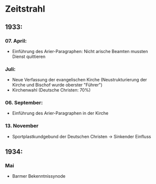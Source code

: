 Zeitstrahl
==========

1933:
-----

### 07. April:

-   Einführung des Arier-Paragraphen: Nicht arische Beamten mussten
    Dienst quittieren

### Juli:

-   Neue Verfassung der evangelischen Kirche (Neustrukturierung der
    Kirche und Bischof wurde oberster "Führer")
-   Kirchenwahl (Deutsche Christen: 70%)

### 06. September:

-   Einführung des Arier-Paragraphen in der Kirche

### 13. November

-   Sportplastkundgebund der Deutschen Christen → Sinkender Einfluss

1934:
-----

### Mai

-  Barmer Bekenntnissynode
